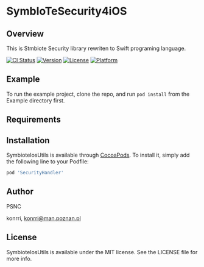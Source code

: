 # SymbIoTeSecurity4iOS

## Overview
This is Stmbiote Security library rewriten to Swift programing language.


[![CI Status](https://img.shields.io/travis/konrri/SymbioteIosUtils.svg?style=flat)](https://travis-ci.org/konrri/SymbioteIosUtils)
[![Version](https://img.shields.io/cocoapods/v/SymbioteIosUtils.svg?style=flat)](https://cocoapods.org/pods/SymbioteIosUtils)
[![License](https://img.shields.io/cocoapods/l/SymbioteIosUtils.svg?style=flat)](https://cocoapods.org/pods/SymbioteIosUtils)
[![Platform](https://img.shields.io/cocoapods/p/SymbioteIosUtils.svg?style=flat)](https://cocoapods.org/pods/SymbioteIosUtils)

## Example

To run the example project, clone the repo, and run `pod install` from the Example directory first.

## Requirements

## Installation

SymbioteIosUtils is available through [CocoaPods](https://cocoapods.org). To install
it, simply add the following line to your Podfile:

```ruby
pod 'SecurityHandler'
```

## Author

PSNC 

konrri, konrri@man.poznan.pl

## License

SymbioteIosUtils is available under the MIT license. See the LICENSE file for more info.



